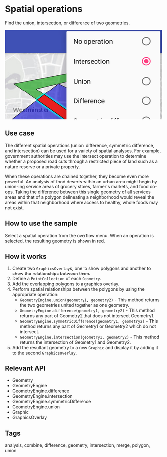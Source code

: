 # Spatial operations

Find the union, intersection, or difference of two geometries.

![Image of perform spatial operations](spatial-operations.png)

## Use case

The different spatial operations (union, difference, symmetric difference, and intersection) can be used for a variety of spatial analyses. For example, government authorities may use the intersect operation to determine whether a proposed road cuts through a restricted piece of land such as a nature reserve or a private property.

When these operations are chained together, they become even more powerful. An analysis of food deserts within an urban area might begin by union-ing service areas of grocery stores, farmer's markets, and food co-ops. Taking the difference between this single geometry of all services areas and that of a polygon delineating a neighborhood would reveal the areas within that neighborhood where access to healthy, whole foods may not exist.

## How to use the sample

Select a spatial operation from the overflow menu. When an operation is selected, the resulting geometry is shown in red. 

## How it works

1.  Create two `GraphicsOverlay`s, one to show polygons and another to show the relationships between them.
2.  Define a `PointCollection` of each `Geometry`.
3.  Add the overlapping polygons to a graphics overlay.
4.  Perform spatial relationships between the polygons by using the appropriate operation:
    * `GeometryEngine.union(geometry1, geometry2)` - This method returns the two geometries united together as one geometry.
    * `GeometryEngine.difference(geometry1, geometry2)` - This method returns any part of Geometry2 that does not intersect Geometry1.
    * `GeometryEngine.symmetricDifference(geometry1, geometry2)` - This method returns any part of Geometry1 or Geometry2 which do not intersect.
    * `GeometryEngine.intersection(geometry1, geometry2)` - This method returns the intersection of Geometry1 and Geometry2.
5. Add the resultant geometry to a new `Graphic` and display it by adding it to the second `GraphicsOverlay`.

## Relevant API

* Geometry
* GeometryEngine
* GeometryEngine.difference
* GeometryEngine.intersection
* GeometryEngine.symmetricDifference
* GeometryEngine.union
* Graphic
* GraphicsOverlay

## Tags

analysis, combine, difference, geometry, intersection, merge, polygon, union
